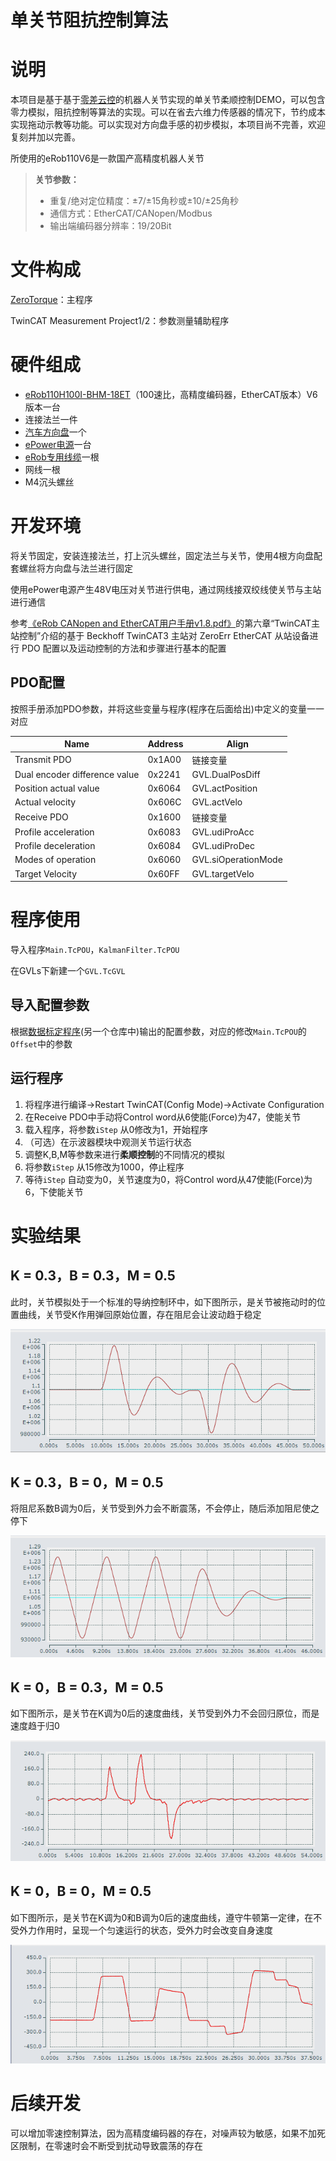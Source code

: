 # 单关节阻抗控制算法

# 说明

本项目是基于基于[零差云控](https://www.zeroerr.cn./index.html?t=1715655854967)的机器人关节实现的单关节柔顺控制DEMO，可以包含零力模拟，阻抗控制等算法的实现。可以在省去六维力传感器的情况下，节约成本实现拖动示教等功能。可以实现对方向盘手感的初步模拟，本项目尚不完善，欢迎复刻并加以完善。

所使用的eRob110V6是一款国产高精度机器人关节

> **关节参数：**
>
> - 重复/绝对定位精度：±7/±15角秒或±10/±25角秒
> - 通信方式：EtherCAT/CANopen/Modbus
> - 输出端编码器分辨率：19/20Bit

# 文件构成

[ZeroTorque](https://github.com/cantorxu/ZeroTorque/tree/main/ZeroTorque)：主程序

TwinCAT Measurement Project1/2：参数测量辅助程序

# 硬件组成

- [eRob110H100I-BHM-18ET](https://www.zeroerr.cn./eRob/eRob110.html?t=1715650661007)（100速比，高精度编码器，EtherCAT版本）V6版本一台
- 连接法兰一件
- [汽车方向盘](https://item.taobao.com/item.htm?_u=d201kknersdc04&id=612764214603&spm=a1z09.2.0.0.55022e8dwVVWHW)一个
- [ePower电源](https://www.zeroerr.cn./Tools/ePower.html?t=1715650596404)一台
- [eRob专用线缆](https://www.zeroerr.cn./Tools/112.html?t=1715650615527)一根
- 网线一根
- M4沉头螺丝

# 开发环境

将关节固定，安装连接法兰，打上沉头螺丝，固定法兰与关节，使用4根方向盘配套螺丝将方向盘与法兰进行固定

使用ePower电源产生48V电压对关节进行供电，通过网线接双绞线使关节与主站进行通信

参考[《eRob CANopen and EtherCAT用户手册v1.8.pdf》](https://www.zeroerr.cn./d/file/download/eRob%20CANopen%20and%20EtherCAT%E7%94%A8%E6%88%B7%E6%89%8B%E5%86%8Cv1.9.pdf)的第六章“TwinCAT主站控制”介绍的基于 Beckhoff TwinCAT3 主站对 ZeroErr EtherCAT 从站设备进行 PDO 配置以及运动控制的方法和步骤进行基本的配置

## **PDO配置**

按照手册添加PDO参数，并将这些变量与程序(程序在后面给出)中定义的变量一一对应

| Name                          | Address | Align               |
| ----------------------------- | ------- | ------------------- |
| Transmit PDO                  | 0x1A00  | 链接变量            |
| Dual encoder difference value | 0x2241  | GVL.DualPosDiff     |
| Position actual value         | 0x6064  | GVL.actPosition     |
| Actual velocity               | 0x606C  | GVL.actVelo         |
| Receive PDO                   | 0x1600  | 链接变量            |
| Profile acceleration          | 0x6083  | GVL.udiProAcc       |
| Profile deceleration          | 0x6084  | GVL.udiProDec       |
| Modes of operation            | 0x6060  | GVL.siOperationMode |
| Target Velocity               | 0x60FF  | GVL.targetVelo      |

# 程序使用

导入程序`Main.TcPOU`，`KalmanFilter.TcPOU` 

在GVLs下新建一个`GVL.TcGVL`

## 导入配置参数

根据[数据标定程序](https://github.com/cantorxu/Data-calibration-for-Zerotorque)(另一个仓库中)输出的配置参数，对应的修改`Main.TcPOU`的`Offset`中的参数

## 运行程序

1. 将程序进行编译→Restart TwinCAT(Config Mode)→Activate Configuration
2. 在Receive PDO中手动将Control word从6使能(Force)为47，使能关节
3. 载入程序，将参数`iStep` 从0修改为1，开始程序
4. （可选）在示波器模块中观测关节运行状态
5. 调整K,B,M等参数来进行**柔顺控制**的不同情况的模拟
6. 将参数`iStep` 从15修改为1000，停止程序
7. 等待`iStep` 自动变为0，关节速度为0，将Control word从47使能(Force)为6，下使能关节

# 实验结果

## K = 0.3，B = 0.3，M = 0.5

此时，关节模拟处于一个标准的导纳控制环中，如下图所示，是关节被拖动时的位置曲线，关节受K作用弹回原始位置，存在阻尼会让波动趋于稳定

![Untitled](./pic/Untitled.png)

## K = 0.3，B = 0，M = 0.5

将阻尼系数B调为0后，关节受到外力会不断震荡，不会停止，随后添加阻尼使之停下

![Untitled](./pic/Untitled1.png)

## K = 0，B = 0.3，M = 0.5

如下图所示，是关节在K调为0后的速度曲线，关节受到外力不会回归原位，而是速度趋于归0

![Untitled](./pic/Untitled2.png)

## K = 0，B = 0，M = 0.5

如下图所示，是关节在K调为0和B调为0后的速度曲线，遵守牛顿第一定律，在不受外力作用时，呈现一个匀速运行的状态，受外力时会改变自身速度

![Untitled](./pic/Untitled3.png)

# 后续开发

可以增加零速控制算法，因为高精度编码器的存在，对噪声较为敏感，如果不加死区限制，在零速时会不断受到扰动导致震荡的存在